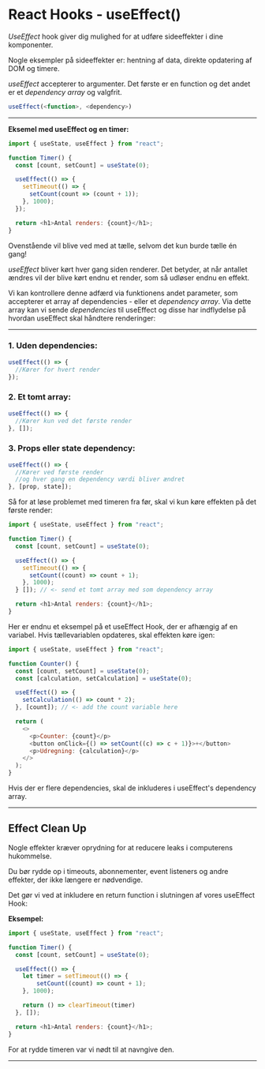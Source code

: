 # React Hooks - useEffect()

*UseEffect* hook giver dig mulighed for at udføre sideeffekter i dine komponenter.

Nogle eksempler på sideeffekter er: hentning af data, direkte opdatering af DOM og timere.

*useEffect* accepterer to argumenter. Det første er en function og det andet er et *dependency array* og valgfrit.

```js
useEffect(<function>, <dependency>)
```
___
**Eksemel med useEffect og en timer:**
```js
import { useState, useEffect } from "react";

function Timer() {
  const [count, setCount] = useState(0);

  useEffect(() => {
    setTimeout(() => {
      setCount(count => (count + 1));
    }, 1000);
  });

  return <h1>Antal renders: {count}</h1>;
}
```
Ovenstående vil blive ved med at tælle, selvom det kun burde tælle én gang!

*useEffect* bliver kørt hver gang siden renderer. Det betyder, at når antallet ændres vil der blive kørt endnu et render, som så udløser endnu en effekt. 

Vi kan kontrollere denne adfærd via funktionens andet parameter, som accepterer et array af dependencies - eller et *dependency array*. Via dette array kan vi sende  *dependencies* til useEffect og disse har indflydelse på hvordan useEffect skal håndtere renderinger:
___
### 1. Uden dependencies:
```js
useEffect(() => {
  //Kører for hvert render
});
```
### 2. Et tomt array:
```js
useEffect(() => {
  //Kører kun ved det første render
}, []);
```
### 3. Props eller state dependency:
```js
useEffect(() => {
  //Kører ved første render
  //og hver gang en dependency værdi bliver ændret
}, [prop, state]);
```
Så for at løse problemet med timeren fra før, skal vi kun køre effekten på det første render:
```js
import { useState, useEffect } from "react";

function Timer() {
  const [count, setCount] = useState(0);

  useEffect(() => {
    setTimeout(() => {
      setCount((count) => count + 1);
    }, 1000);
  } []); // <- send et tomt array med som dependency array

  return <h1>Antal renders: {count}</h1>;
}
```
Her er endnu et eksempel på et useEffect Hook, der er afhængig af en variabel. Hvis tællevariablen opdateres, skal effekten køre igen:
```js
import { useState, useEffect } from "react";

function Counter() {
  const [count, setCount] = useState(0);
  const [calculation, setCalculation] = useState(0);

  useEffect(() => {
    setCalculation(() => count * 2);
  }, [count]); // <- add the count variable here

  return (
    <>
      <p>Counter: {count}</p>
      <button onClick={() => setCount((c) => c + 1)}>+</button>
      <p>Udregning: {calculation}</p>
    </>
  );
}
```
Hvis der er flere dependencies, skal de inkluderes i useEffect's dependency array.
___
## Effect Clean Up
Nogle effekter kræver oprydning for at reducere leaks i computerens hukommelse.

Du bør rydde op i timeouts, abonnementer, event listeners og andre effekter, der ikke længere er nødvendige.

Det gør vi ved at inkludere en return function i slutningen af vores useEffect Hook:

**Eksempel:**
```js
import { useState, useEffect } from "react";

function Timer() {
  const [count, setCount] = useState(0);

  useEffect(() => {
    let timer = setTimeout(() => {
	    setCount((count) => count + 1);
  	}, 1000);

	return () => clearTimeout(timer)
  }, []);

  return <h1>Antal renders: {count}</h1>;
}
```
For at rydde timeren var vi nødt til at navngive den.
___